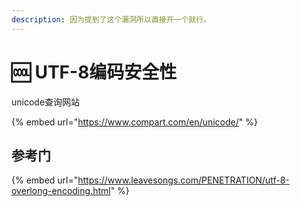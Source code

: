 ```yaml
---
description: 因为提到了这个漏洞所以直接开一个就行。
---
```


# 🆒 UTF-8编码安全性



unicode查询网站

{% embed url="https://www.compart.com/en/unicode/" %}







## 参考门



{% embed url="https://www.leavesongs.com/PENETRATION/utf-8-overlong-encoding.html" %}












